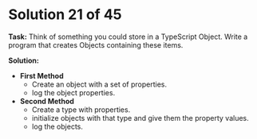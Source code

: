 # Solution 21 of 45

**Task:** Think of something you could store in a TypeScript Object. Write a program that creates Objects containing these items.

**Solution:**

- **First Method**
    - Create an object with a set of properties.
    - log the object properties.
- **Second Method**
    - Create a type with properties.
    - initialize objects with that type and give them the property values.
    - log the objects.
